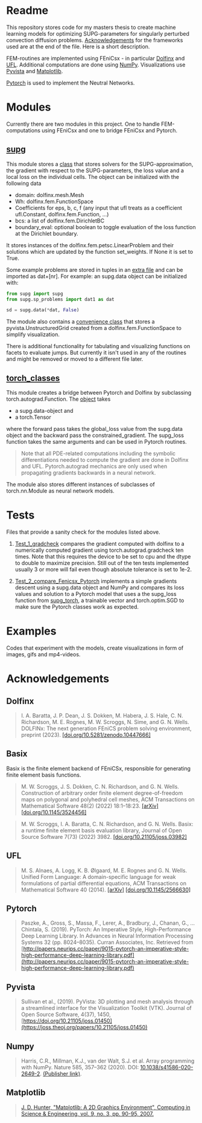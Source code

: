 # Readme
This repository stores code for my masters thesis to create machine learning models for optimizing SUPG-parameters for singularly perturbed convection diffusion problems. [Acknowledgements](#acknowledgements) for the frameworks used are at the end of the file. Here is a short description.

FEM-routines are implemented using FEniCsx - in particular [Dolfinx](doi.org/10.5281/zenodo.10447666) and [UFL](https://dl.acm.org/doi/10.1145/2566630). Additional computations are done using [NumPy](https://www.nature.com/articles/s41586-020-2649-2). Visualizations use [Pyvista](https://joss.theoj.org/papers/10.21105/joss.01450) and [Matplotlib](https://ieeexplore.ieee.org/document/4160265).

[Pytorch](https://arxiv.org/abs/1912.01703v1) is used to implement the Neutral Networks.


# Modules
Currently there are two modules in this project. One to handle FEM-computations using FEniCsx and one to bridge FEniCsx and Pytorch.

## [supg](/supg/) 
This module stores a [class](/supg/supg.py) that stores solvers for the SUPG-approximation, the gradient with respect to the SUPG-parameters, the loss value and a local loss on the individual cells. The object can be initialized with the following data
- domain: dolfinx.mesh.Mesh
- Wh: dolfinx.fem.FunctionSpace
- Coefficients for eps, b, c, f (any input that ufl treats as a coefficient ufl.Constant, dolfinx.fem.Function, ...)
- bcs: a list of dolfinx.fem.DirichletBC
- boundary_eval: optional boolean to toggle evaluation of the loss function at the Dirichlet boundary. 

It stores instances of the dolfinx.fem.petsc.LinearProblem and their solutions which are updated by the function set_weights. If None it is set to True.

Some example problems are stored in tuples in an [extra file](/supg/sp_problems.py) and can be imported as dat+\[nr]. For example: an supg.data object can be initialized with:

```Python
from supg import supg
from supg.sp_problems import dat1 as dat

sd = supg.data(*dat, False)
```

The module also contains a [convenience class](/supg/plotter.py) that stores a pyvista.UnstructuredGrid created from a dolfinx.fem.FunctionSpace to simplify visualization. 

There is additional functionality for tabulating and visualizing functions on facets to evaluate jumps. But currently it isn't used in any of the routines and might be removed or moved to a different file later.

## [torch_classes](/torch_classes/)
This module creates a bridge between Pytorch and Dolfinx by subclassing torch.autograd.Function. The [object](/torch_classes/supg_torch.py) takes 
- a supg.data-object and
- a torch.Tensor

where the forward pass takes the global_loss value from the supg.data object and the backward pass the constrained_gradient. The supg_loss function takes the same arguments and can be used in Pytorch routines.

> Note that all PDE-related computations including the symbolic differentiations needed to compute the gradient are done in Dolfinx and UFL. Pytorch.autograd mechanics are only used when propagating gradients backwards in a neural network.

The module also stores different instances of subclasses of torch.nn.Module as neural network models.

# Tests
Files that provide a sanity check for the modules listed above. 
1. [Test_1_gradcheck](/Test_1_gradcheck.py) compares the gradient computed with dolfinx to a numerically computed gradient using torch.autograd.gradcheck ten times. Note that this requires the device to be set to cpu and the dtype to double to maximize precision. Still out of the ten tests implemented usually 3 or more will fail even though absolute tolerance is set to 1e-2.

2. [Test_2_compare_Fenicsx_Pytorch](/Test_2_compare_FenicsX_Pytorch.py) implements a simple gradients descent using a supg.data object and NumPy and compares its loss values and solution to a Pytorch model that uses a the supg_loss function from [supg_torch](/torch_classes/supg_torch.py), a trainable vector and torch.optim.SGD to make sure the Pytorch classes work as expected.

# Examples
Codes that experiment with the models, create visualizations in form of images, gifs and mp4-videos.

# Acknowledgements

## Dolfinx
> I. A. Baratta, J. P. Dean, J. S. Dokken, M. Habera, J. S. Hale, C. N. Richardson, M. E. Rognes, M. W. Scroggs, N. Sime, and G. N. Wells. DOLFINx: The next generation FEniCS problem solving environment, preprint (2023). [[doi.org/10.5281/zenodo.10447666]](doi.org/10.5281/zenodo.10447666)

## Basix
Basix is the finite element backend of FEniCSx, responsible for generating finite element basis functions.
> M. W. Scroggs, J. S. Dokken, C. N. Richardson, and G. N. Wells. Construction of arbitrary order finite element degree-of-freedom maps on polygonal and polyhedral cell meshes, ACM Transactions on Mathematical Software 48(2) (2022) 18:1–18:23. [[arΧiv]](https://arxiv.org/abs/2102.11901) [[doi.org/10.1145/3524456]](https://dl.acm.org/doi/10.1145/3524456)

> M. W. Scroggs, I. A. Baratta, C. N. Richardson, and G. N. Wells. Basix: a runtime finite element basis evaluation library, Journal of Open Source Software 7(73) (2022) 3982. [[doi.org/10.21105/joss.03982]](https://joss.theoj.org/papers/10.21105/joss.03982)

## UFL
> M. S. Alnaes, A. Logg, K. B. Ølgaard, M. E. Rognes and G. N. Wells. Unified Form Language: A domain-specific language for weak formulations of partial differential equations, ACM Transactions on Mathematical Software 40 (2014). [[arΧiv]](https://arxiv.org/abs/1211.4047) [[doi.org/10.1145/2566630]](https://dl.acm.org/doi/10.1145/2566630)

## Pytorch
> Paszke, A., Gross, S., Massa, F., Lerer, A., Bradbury, J., Chanan, G., … Chintala, S. (2019). PyTorch: An Imperative Style, High-Performance Deep Learning Library. In Advances in Neural Information Processing Systems 32 (pp. 8024–8035). Curran Associates, Inc. Retrieved from [http://papers.neurips.cc/paper/9015-pytorch-an-imperative-style-high-performance-deep-learning-library.pdf](http://papers.neurips.cc/paper/9015-pytorch-an-imperative-style-high-performance-deep-learning-library.pdf)

## Pyvista
> Sullivan et al., (2019). PyVista: 3D plotting and mesh analysis through a streamlined interface for the Visualization Toolkit (VTK). Journal of Open Source Software, 4(37), 1450, [https://doi.org/10.21105/joss.01450](https://joss.theoj.org/papers/10.21105/joss.01450)

## Numpy
> Harris, C.R., Millman, K.J., van der Walt, S.J. et al. Array programming with NumPy. Nature 585, 357–362 (2020). DOI: [10.1038/s41586-020-2649-2](https://www.nature.com/articles/s41586-020-2649-2). [(Publisher link)](https://www.nature.com/articles/s41586-020-2649-2).

## Matplotlib
> [J. D. Hunter, "Matplotlib: A 2D Graphics Environment", Computing in Science & Engineering, vol. 9, no. 3, pp. 90-95, 2007.](https://ieeexplore.ieee.org/document/4160265)